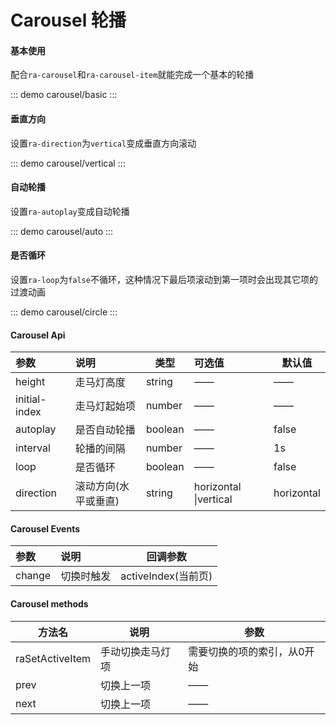 # Carousel 轮播

#### 基本使用

配合`ra-carousel`和`ra-carousel-item`就能完成一个基本的轮播

::: demo
carousel/basic
:::

#### 垂直方向

设置`ra-direction`为`vertical`变成垂直方向滚动

::: demo
carousel/vertical
:::



#### 自动轮播

设置`ra-autoplay`变成自动轮播

::: demo
carousel/auto
:::



#### 是否循环

设置`ra-loop`为`false`不循环，这种情况下最后项滚动到第一项时会出现其它项的过渡动画

::: demo
carousel/circle
:::

#### Carousel Api

| 参数             | 说明                 | 类型    | 可选值                | 默认值     |
| :--------------- | :------------------- | ------- | :-------------------- | ---------- |
| height        | 走马灯高度           | string  | ——                    | ——         |
| initial-index | 走马灯起始项         | number  | ——                    | ——         |
| autoplay      | 是否自动轮播         | boolean | ——                    | false      |
| interval      | 轮播的间隔           | number  | ——                    | 1s         |
| loop          | 是否循环             | boolean | ——                    | false      |
| direction     | 滚动方向(水平或垂直) | string  | horizontal \|vertical | horizontal |



#### Carousel Events

| 参数      | 说明       | 回调参数            |
| :-------- | :--------- | ------------------- |
| change | 切换时触发 | activeIndex(当前页) |



#### Carousel methods

| 方法名          | 说明             | 参数                        |
| --------------- | ---------------- | --------------------------- |
| raSetActiveItem | 手动切换走马灯项 | 需要切换的项的索引，从0开始 |
| prev            | 切换上一项       | ——                          |
| next            | 切换上一项       | ——                          |

